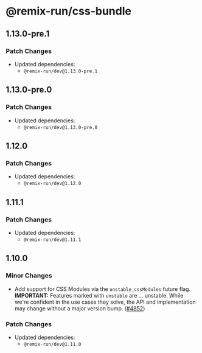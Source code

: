 # @remix-run/css-bundle

## 1.13.0-pre.1

### Patch Changes

- Updated dependencies:
  - `@remix-run/dev@1.13.0-pre.1`

## 1.13.0-pre.0

### Patch Changes

- Updated dependencies:
  - `@remix-run/dev@1.13.0-pre.0`

## 1.12.0

### Patch Changes

- Updated dependencies:
  - `@remix-run/dev@1.12.0`

## 1.11.1

### Patch Changes

- Updated dependencies:
  - `@remix-run/dev@1.11.1`

## 1.10.0

### Minor Changes

- Add support for CSS Modules via the `unstable_cssModules` future flag. **IMPORTANT:** Features marked with `unstable` are … unstable. While we're confident in the use cases they solve, the API and implementation may change without a major version bump. ([#4852](https://github.com/remix-run/remix/pull/4852))

### Patch Changes

- Updated dependencies:
  - `@remix-run/dev@1.11.0`
